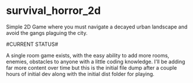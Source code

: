 # survival_horror_2d
Simple 2D Game where you must navigate a decayed urban landscape and avoid the gangs plaguing the city. 


#CURRENT STATUS#


A single room game exists, with the easy ability to add more rooms, enemies, obstacles to anyone with a little coding knowledge. I'll be adding far more content over time but this is the initial file dump after a couple hours of initial dev along with the initial dist folder for playing.
